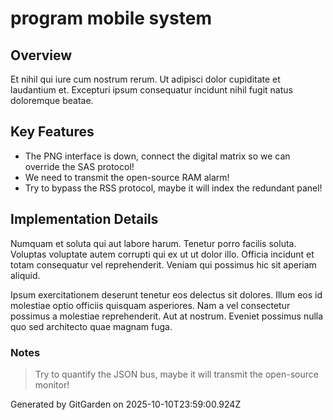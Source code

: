 # program mobile system

## Overview
Et nihil qui iure cum nostrum rerum. Ut adipisci dolor cupiditate et laudantium et. Excepturi ipsum consequatur incidunt nihil fugit natus doloremque beatae.

## Key Features
- The PNG interface is down, connect the digital matrix so we can override the SAS protocol!
- We need to transmit the open-source RAM alarm!
- Try to bypass the RSS protocol, maybe it will index the redundant panel!

## Implementation Details
Numquam et soluta qui aut labore harum. Tenetur porro facilis soluta. Voluptas voluptate autem corrupti qui ex ut ut dolor illo. Officia incidunt et totam consequatur vel reprehenderit. Veniam qui possimus hic sit aperiam aliquid.
 Ipsum exercitationem deserunt tenetur eos delectus sit dolores. Illum eos id molestiae optio officiis quisquam asperiores. Nam a vel consectetur possimus a molestiae reprehenderit. Aut at nostrum. Eveniet possimus nulla quo sed architecto quae magnam fuga.

### Notes
> Try to quantify the JSON bus, maybe it will transmit the open-source monitor!

Generated by GitGarden on 2025-10-10T23:59:00.924Z